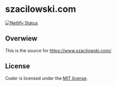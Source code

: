 # szacilowski.com

[![Netlify Status](https://api.netlify.com/api/v1/badges/9a2beb41-ffa8-42ea-8135-83356cbe7ee1/deploy-status)](https://app.netlify.com/sites/szacilowski/deploys)

## Overwiew

This is the source for https://www.szacilowski.com/.

## License

Coder is licensed under the [MIT license](https://github.com/luizdepra/hugo-coder/blob/master/LICENSE.md).